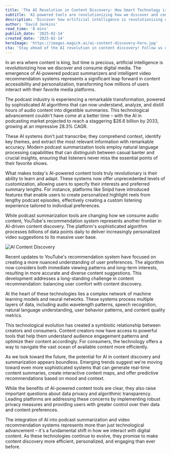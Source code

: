 ```yaml
---
title: 'The AI Revolution in Content Discovery: How Smart Technology is Transforming Podcast Consumption and Video Recommendations'
subtitle: 'AI-powered tools are revolutionizing how we discover and consume digital media'
description: 'Discover how artificial intelligence is revolutionizing digital media consumption through advanced podcast summarization and video recommendation systems. Learn about the latest technological developments that are making content discovery more efficient and personalized than ever before.'
author: 'David Jenkins'
read_time: '8 mins'
publish_date: '2025-02-14'
created_date: '2025-02-14'
heroImage: 'https://images.magick.ai/ai-content-discovery-hero.jpg'
cta: 'Stay ahead of the AI revolution in content discovery! Follow us on LinkedIn for daily updates on how technology is transforming digital media consumption and reshaping the future of content discovery.'
---
```


In an era where content is king, but time is precious, artificial intelligence is revolutionizing how we discover and consume digital media. The emergence of AI-powered podcast summarizers and intelligent video recommendation systems represents a significant leap forward in content accessibility and personalization, transforming how millions of users interact with their favorite media platforms.

The podcast industry is experiencing a remarkable transformation, powered by sophisticated AI algorithms that can now understand, analyze, and distill hours of audio content into digestible summaries. This technological advancement couldn't have come at a better time – with the AI in podcasting market projected to reach a staggering $26.6 billion by 2033, growing at an impressive 28.3% CAGR.

These AI systems don't just transcribe; they comprehend context, identify key themes, and extract the most relevant information with remarkable accuracy. Modern podcast summarization tools employ natural language processing capabilities that can distinguish between casual banter and crucial insights, ensuring that listeners never miss the essential points of their favorite shows.

What makes today's AI-powered content tools truly revolutionary is their ability to learn and adapt. These systems now offer unprecedented levels of customization, allowing users to specify their interests and preferred summary lengths. For instance, platforms like Snipd have introduced features that enable users to create personalized highlight reels from lengthy podcast episodes, effectively creating a custom listening experience tailored to individual preferences.

While podcast summarization tools are changing how we consume audio content, YouTube's recommendation system represents another frontier in AI-driven content discovery. The platform's sophisticated algorithm processes billions of data points daily to deliver increasingly personalized video suggestions to its massive user base.

![AI Content Discovery](https://i.magick.ai/gallery/ai-content-discovery.jpg)

Recent updates to YouTube's recommendation system have focused on creating a more nuanced understanding of user preferences. The algorithm now considers both immediate viewing patterns and long-term interests, resulting in more accurate and diverse content suggestions. This development addresses a long-standing challenge in content recommendation: balancing user comfort with content discovery.

At the heart of these technologies lies a complex network of machine learning models and neural networks. These systems process multiple layers of data, including audio wavelength patterns, speech recognition, natural language understanding, user behavior patterns, and content quality metrics.

This technological evolution has created a symbiotic relationship between creators and consumers. Content creators now have access to powerful tools that help them understand audience engagement patterns and optimize their content accordingly. For consumers, the technology offers a way to navigate the vast ocean of available content more efficiently.

As we look toward the future, the potential for AI in content discovery and summarization appears boundless. Emerging trends suggest we're moving toward even more sophisticated systems that can generate real-time content summaries, create interactive content maps, and offer predictive recommendations based on mood and context.

While the benefits of AI-powered content tools are clear, they also raise important questions about data privacy and algorithmic transparency. Leading platforms are addressing these concerns by implementing robust privacy measures and providing users with greater control over their data and content preferences.

The integration of AI into podcast summarization and video recommendation systems represents more than just technological advancement – it's a fundamental shift in how we interact with digital content. As these technologies continue to evolve, they promise to make content discovery more efficient, personalized, and engaging than ever before.